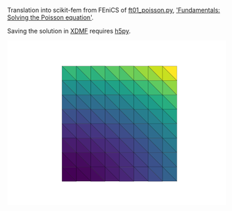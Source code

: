 Translation into scikit-fem from FEniCS of
[ft01_poisson.py](https://fenicsproject.org/pub/tutorial/python/vol1/ft01_poisson.py), ['Fundamentals: Solving the Poisson equation'](https://fenicsproject.org/pub/tutorial/html/._ftut1004.html#ch:fundamentals).

Saving the solution in [XDMF](https://xdmf.org) requires
[h5py](https://pypi.org/project/h5py).

![poisson.png](./poisson.png)
